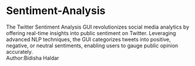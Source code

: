 # Sentiment-Analysis
The Twitter Sentiment Analysis GUI revolutionizes social media analytics by offering real-time insights into public sentiment on Twitter. Leveraging advanced NLP techniques, the GUI categorizes tweets into positive, negative, or neutral sentiments, enabling users to gauge public opinion accurately.
<br>
Author:Bidisha Haldar
